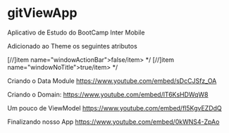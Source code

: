 # gitViewApp
Aplicativo de Estudo do BootCamp Inter Mobile






Adicionado ao Theme os seguintes atributos

[//]item name="windowActionBar">false/item> */
[//]item name="windowNoTitle">true/item>   */



Criando o Data Module
https://www.youtube.com/embed/sDcCJSfz_OA



Criando o Domain: 
https://www.youtube.com/embed/lT6KsHDWqW8

Um pouco de ViewModel
https://www.youtube.com/embed/fl5KgvEZDdQ

Finalizando nosso App
https://www.youtube.com/embed/0kWNS4-ZpAo
